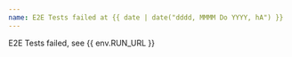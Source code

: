 ```yaml
---
name: E2E Tests failed at {{ date | date("dddd, MMMM Do YYYY, hA") }}
---
```

E2E Tests failed, see {{ env.RUN_URL }}
